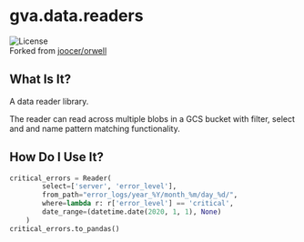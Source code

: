 # gva.data.readers

![License](https://img.shields.io/badge/License-Apache%202.0-blue.svg)  
Forked from [joocer/orwell](https://github.com/joocer/orwell) 

## What Is It?

A data reader library.

The reader can read across multiple blobs in a GCS bucket with filter, select and and name pattern matching functionality.

## How Do I Use It?

~~~python
critical_errors = Reader(
        select=['server', 'error_level'],
        from_path="error_logs/year_%Y/month_%m/day_%d/",
        where=lambda r: r['error_level'] == 'critical',
        date_range=(datetime.date(2020, 1, 1), None)
    )
critical_errors.to_pandas()
~~~
